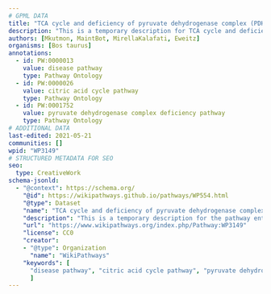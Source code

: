 ```yaml
---
# GPML DATA
title: "TCA cycle and deficiency of pyruvate dehydrogenase complex (PDHc)"
description: "This is a temporary description for TCA cycle and deficiency of pyruvate dehydrogenase complex (PDHc)"
authors: [Mkutmon, MaintBot, MirellaKalafati, Eweitz]
organisms: [Bos taurus]
annotations:
  - id: PW:0000013
    value: disease pathway
    type: Pathway Ontology
  - id: PW:0000026
    value: citric acid cycle pathway
    type: Pathway Ontology
  - id: PW:0001752
    value: pyruvate dehydrogenase complex deficiency pathway
    type: Pathway Ontology
# ADDITIONAL DATA
last-edited: 2021-05-21
communities: []
wpid: "WP3149"
# STRUCTURED METADATA FOR SEO
seo:
  type: CreativeWork
schema-jsonld:
  - "@context": https://schema.org/
    "@id": https://wikipathways.github.io/pathways/WP554.html
    "@type": Dataset
    "name": "TCA cycle and deficiency of pyruvate dehydrogenase complex (PDHc)"
    "description": "This is a temporary description for the pathway entitled: TCA cycle and deficiency of pyruvate dehydrogenase complex (PDHc)"
    "url": "https://www.wikipathways.org/index.php/Pathway:WP3149"
    "license": CC0
    "creator":
    - "@type": Organization
      "name": "WikiPathways"
    "keywords": [
      "disease pathway", "citric acid cycle pathway", "pyruvate dehydrogenase complex deficiency pathway",
      ]
---
```


